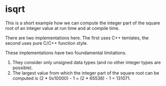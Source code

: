 # isqrt

This is a short example how we can compute the integer part of the square root of an integer value at run time and at compile time.

There are two implementations here. The first uses C++ temlates, the second uses pure C/C++ function style.

These implementations have two foundamental limitations.
1) They consider only unsigned data types (and no other integer types are possible).
2) The largest value from which the integer part of the square root can be computed is (2 * 0x10000) - 1 = (2 * 65536) - 1 = 131071.

